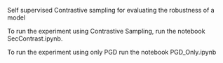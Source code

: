Self supervised Contrastive sampling for evaluating the robustness of a model



To run the experiment using Contrastive Sampling, run the notebook SecContrast.ipynb. 



To run the experiment using only PGD run the notebook PGD_Only.ipynb